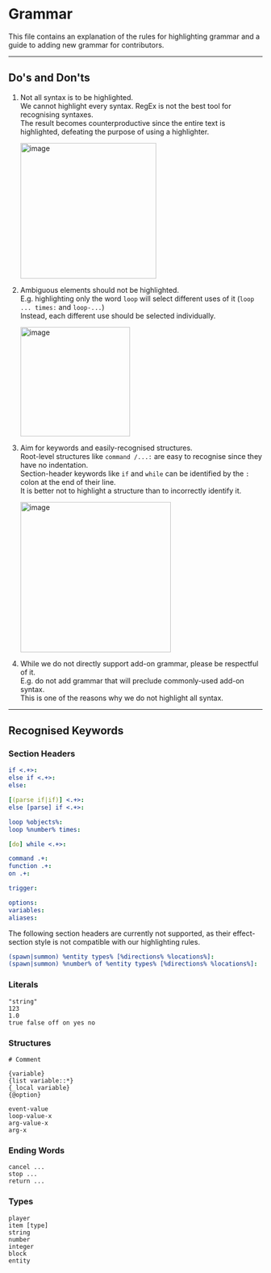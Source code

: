 # Grammar

This file contains an explanation of the rules for highlighting grammar and a guide to adding new grammar for contributors.

-----

## Do's and Don'ts

1.  Not all syntax is to be highlighted. \
    We cannot highlight every syntax. RegEx is not the best tool for recognising syntaxes. \
    The result becomes counterproductive since the entire text is highlighted, defeating the purpose of using a highlighter.

    <img width="269" alt="image" src="https://user-images.githubusercontent.com/14147477/156351314-33868702-40fd-4d31-b269-c241fb102fd6.png">

2.  Ambiguous elements should not be highlighted. \
    E.g. highlighting only the word `loop` will select different uses of it (`loop ... times:` and `loop-...`) \
    Instead, each different use should be selected individually.

    <img width="217" alt="image" src="https://user-images.githubusercontent.com/14147477/156352098-da67a9de-4aa3-44f8-b03c-eaa66db50017.png">

3.  Aim for keywords and easily-recognised structures. \
    Root-level structures like `command /...:` are easy to recognise since they have no indentation. \
    Section-header keywords like `if` and `while` can be identified by the `:` colon at the end of their line. \
    It is better not to highlight a structure than to incorrectly identify it.

    <img width="298" alt="image" src="https://user-images.githubusercontent.com/14147477/156352770-02e45acf-935d-4f81-90f8-a78e3c7a7e66.png">

4.  While we do not directly support add-on grammar, please be respectful of it. \
    E.g. do not add grammar that will preclude commonly-used add-on syntax. \
    This is one of the reasons why we do not highlight all syntax.

-----

## Recognised Keywords

### Section Headers

```yaml
if <.+>:
else if <.+>:
else:

[(parse if|if)] <.+>:
else [parse] if <.+>:

loop %objects%:
loop %number% times:

[do] while <.+>:

command .+:
function .+:
on .+:

trigger:

options:
variables:
aliases:
```

The following section headers are currently not supported, as their effect-section style is not compatible with our highlighting rules.
```yaml
(spawn|summon) %entity types% [%directions% %locations%]:
(spawn|summon) %number% of %entity types% [%directions% %locations%]:

```

### Literals

```sk
"string"
123
1.0
true false off on yes no
```

### Structures

```sk
# Comment

{variable}
{list variable::*}
{_local variable}
{@option}

event-value
loop-value-x
arg-value-x
arg-x

```

### Ending Words

```sk
cancel ...
stop ...
return ...
```

### Types

```sk
player
item [type]
string
number
integer
block
entity
```
